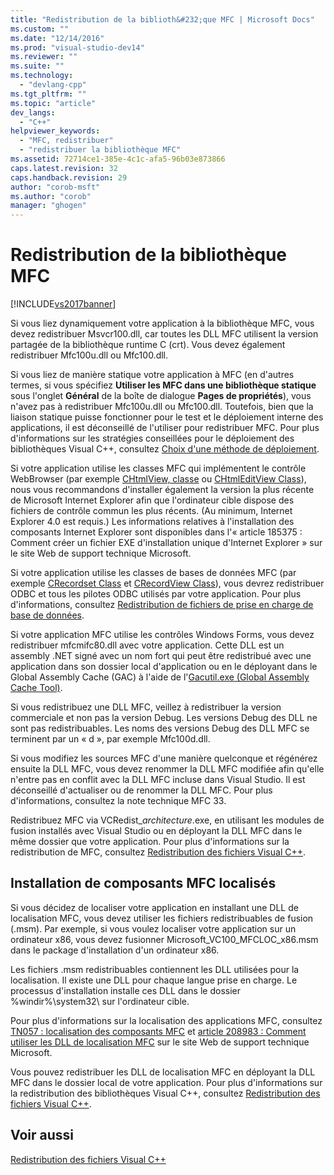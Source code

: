 ```yaml
---
title: "Redistribution de la biblioth&#232;que MFC | Microsoft Docs"
ms.custom: ""
ms.date: "12/14/2016"
ms.prod: "visual-studio-dev14"
ms.reviewer: ""
ms.suite: ""
ms.technology: 
  - "devlang-cpp"
ms.tgt_pltfrm: ""
ms.topic: "article"
dev_langs: 
  - "C++"
helpviewer_keywords: 
  - "MFC, redistribuer"
  - "redistribuer la bibliothèque MFC"
ms.assetid: 72714ce1-385e-4c1c-afa5-96b03e873866
caps.latest.revision: 32
caps.handback.revision: 29
author: "corob-msft"
ms.author: "corob"
manager: "ghogen"
---
```

# Redistribution de la biblioth&#232;que MFC
[!INCLUDE[vs2017banner](../assembler/inline/includes/vs2017banner.md)]

Si vous liez dynamiquement votre application à la bibliothèque MFC, vous devez redistribuer Msvcr100.dll, car toutes les DLL MFC utilisent la version partagée de la bibliothèque runtime C \(crt\).  Vous devez également redistribuer Mfc100u.dll ou Mfc100.dll.  
  
 Si vous liez de manière statique votre application à MFC \(en d'autres termes, si vous spécifiez **Utiliser les MFC dans une bibliothèque statique** sous l'onglet **Général** de la boîte de dialogue **Pages de propriétés**\), vous n'avez pas à redistribuer Mfc100u.dll ou Mfc100.dll.  Toutefois, bien que la liaison statique puisse fonctionner pour le test et le déploiement interne des applications, il est déconseillé de l'utiliser pour redistribuer MFC.  Pour plus d'informations sur les stratégies conseillées pour le déploiement des bibliothèques Visual C\+\+, consultez [Choix d'une méthode de déploiement](../ide/choosing-a-deployment-method.md).  
  
 Si votre application utilise les classes MFC qui implémentent le contrôle WebBrowser \(par exemple [CHtmlView, classe](../mfc/reference/chtmlview-class.md) ou [CHtmlEditView Class](../mfc/reference/chtmleditview-class.md)\), nous vous recommandons d'installer également la version la plus récente de Microsoft Internet Explorer afin que l'ordinateur cible dispose des fichiers de contrôle commun les plus récents. \(Au minimum, Internet Explorer 4.0 est requis.\) Les informations relatives à l'installation des composants Internet Explorer sont disponibles dans l'« article 185375 : Comment créer un fichier EXE d'installation unique d'Internet Explorer » sur le site Web de support technique Microsoft.  
  
 Si votre application utilise les classes de bases de données MFC \(par exemple [CRecordset Class](../mfc/reference/crecordset-class.md) et [CRecordView Class](../mfc/reference/crecordview-class.md)\), vous devrez redistribuer ODBC et tous les pilotes ODBC utilisés par votre application.  Pour plus d'informations, consultez [Redistribution de fichiers de prise en charge de base de données](../ide/redistributing-database-support-files.md).  
  
 Si votre application MFC utilise les contrôles Windows Forms, vous devez redistribuer mfcmifc80.dll avec votre application.  Cette DLL est un assembly .NET signé avec un nom fort qui peut être redistribué avec une application dans son dossier local d'application ou en le déployant dans le Global Assembly Cache \(GAC\) à l'aide de l'[Gacutil.exe \(Global Assembly Cache Tool\)](../Topic/Gacutil.exe%20\(Global%20Assembly%20Cache%20Tool\).md).  
  
 Si vous redistribuez une DLL MFC, veillez à redistribuer la version commerciale et non pas la version Debug.  Les versions Debug des DLL ne sont pas redistribuables.  Les noms des versions Debug des DLL MFC se terminent par un « d », par exemple Mfc100d.dll.  
  
 Si vous modifiez les sources MFC d'une manière quelconque et régénérez ensuite la DLL MFC, vous devez renommer la DLL MFC modifiée afin qu'elle n'entre pas en conflit avec la DLL MFC incluse dans Visual Studio.  Il est déconseillé d'actualiser ou de renommer la DLL MFC.  Pour plus d'informations, consultez la note technique MFC 33.  
  
 Redistribuez MFC via VCRedist\_*architecture*.exe, en utilisant les modules de fusion installés avec Visual Studio ou en déployant la DLL MFC dans le même dossier que votre application.  Pour plus d'informations sur la redistribution de MFC, consultez [Redistribution des fichiers Visual C\+\+](../ide/redistributing-visual-cpp-files.md).  
  
## Installation de composants MFC localisés  
 Si vous décidez de localiser votre application en installant une DLL de localisation MFC, vous devez utiliser les fichiers redistribuables de fusion \(.msm\).  Par exemple, si vous voulez localiser votre application sur un ordinateur x86, vous devez fusionner Microsoft\_VC100\_MFCLOC\_x86.msm dans le package d'installation d'un ordinateur x86.  
  
 Les fichiers .msm redistribuables contiennent les DLL utilisées pour la localisation.  Il existe une DLL pour chaque langue prise en charge.  Le processus d'installation installe ces DLL dans le dossier %windir%\\system32\\ sur l'ordinateur cible.  
  
 Pour plus d'informations sur la localisation des applications MFC, consultez [TN057 : localisation des composants MFC](../mfc/tn057-localization-of-mfc-components.md) et [article 208983 : Comment utiliser les DLL de localisation MFC](http://go.microsoft.com/fwlink/?LinkId=198025) sur le site Web de support technique Microsoft.  
  
 Vous pouvez redistribuer les DLL de localisation MFC en déployant la DLL MFC dans le dossier local de votre application.  Pour plus d'informations sur la redistribution des bibliothèques Visual C\+\+, consultez [Redistribution des fichiers Visual C\+\+](../ide/redistributing-visual-cpp-files.md).  
  
## Voir aussi  
 [Redistribution des fichiers Visual C\+\+](../ide/redistributing-visual-cpp-files.md)